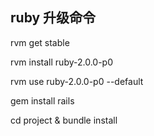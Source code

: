 ## ruby 升级命令

rvm get stable

rvm install ruby-2.0.0-p0

rvm use ruby-2.0.0-p0 --default

gem install rails

cd project & bundle install

